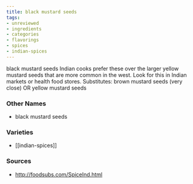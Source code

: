 ```yaml
---
title: black mustard seeds
tags:
- unreviewed
- ingredients
- categories
- flavorings
- spices
- indian-spices
---
```

black mustard seeds Indian cooks prefer these over the larger yellow mustard seeds that are more common in the west. Look for this in Indian markets or health food stores. Substitutes: brown mustard seeds (very close) OR yellow mustard seeds

### Other Names

* black mustard seeds

### Varieties

* [[indian-spices]]

### Sources
* http://foodsubs.com/SpiceInd.html

